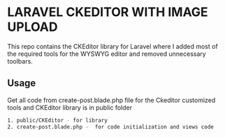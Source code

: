 # LARAVEL CKEDITOR WITH IMAGE UPLOAD

This repo contains the CKEditor library for Laravel where I added most of the required tools for the WYSWYG editor and removed unnecessary toolbars.

## Usage

Get all code from create-post.blade.php file for the Ckeditor customized tools
and CKEditor library is in public folder

```bash
1. public/CKEditor - for library
2. create-post.blade.php -  for code initialization and views code
```
